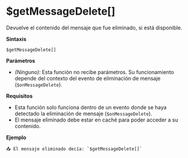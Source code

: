 # $getMessageDelete[]

Devuelve el contenido del mensaje que fue eliminado, si está disponible.



**Sintaxis**
```
$getMessageDelete[]
```



**Parámetros**
- *(Ninguno)*: Esta función no recibe parámetros. Su funcionamiento depende del contexto del evento de eliminación de mensaje (`$onMessageDelete`).



**Requisitos**
- Esta función solo funciona dentro de un evento donde se haya detectado la eliminación de mensaje (`$onMessageDelete`).
- El mensaje eliminado debe estar en caché para poder acceder a su contenido.



**Ejemplo**
```
📤 El mensaje eliminado decía: `$getMessageDelete[]`
```
